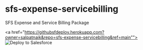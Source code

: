 # sfs-expense-servicebilling

SFS Expense and Service Billing Package

<a href="https://githubsfdeploy.herokuapp.com?owner=salpatnaik&repo=sfs-expense-servicebilling&ref=main"">
  <img alt="Deploy to Salesforce"
       src="https://raw.githubusercontent.com/afawcett/githubsfdeploy/master/deploy.png">
</a>
